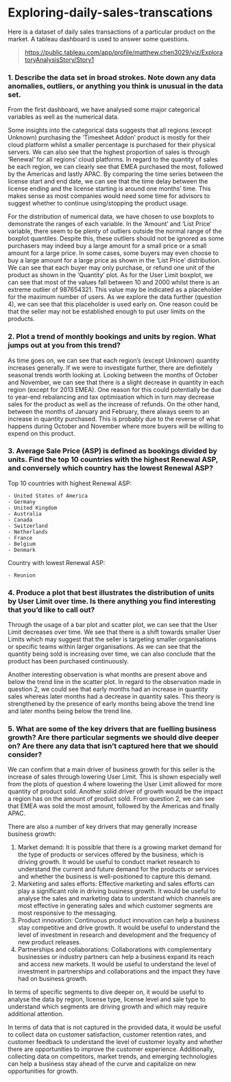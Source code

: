 # Exploring-daily-sales-transcations
Here is a dataset of daily sales transactions of a particular product on the market. A tableau dashboard is used to answer some questions.

> https://public.tableau.com/app/profile/matthew.chen3029/viz/ExploratoryAnalysisStory/Story1

### 1. Describe the data set in broad strokes. Note down any data anomalies, outliers, or anything you think is unusual in the data set.

From the first dashboard, we have analysed some major categorical variables as well as the numerical data. 

Some insights into the categorical data suggests that all regions (except Unknown) purchasing the ‘Timesheet Addon’ product is mostly for their cloud platform whilst a smaller percentage is purchased for their physical servers. We can also see that the highest proportion of sales is through ‘Renewal’ for all regions’ cloud platforms. In regard to the quantity of sales be each region, we can clearly see that EMEA purchased the most, followed by the Americas and lastly APAC. By comparing the time series between the license start and end date, we can see that the time delay between the license ending and the license starting is around one months’ time. This makes sense as most companies would need some time for advisors to suggest whether to continue using/stopping the product usage. 

For the distribution of numerical data, we have chosen to use boxplots to demonstrate the ranges of each variable. In the ‘Amount’ and ‘List Price’ variable, there seem to be plenty of outliers outside the normal range of the boxplot quantiles. Despite this, these outliers should not be ignored as some purchasers may indeed buy a large amount for a small price or a small amount for a large price. In some cases, some buyers may even choose to buy a large amount for a large price as shown in the ‘List Price’ distribution. We can see that each buyer may only purchase, or refund one unit of the product as shown in the ‘Quantity’ plot. As for the User Limit boxplot, we can see that most of the values fall between 10 and 2000 whilst there is an extreme outlier of 987654321. This value may be indicated as a placeholder for the maximum number of users. As we explore the data further (question 4), we can see that this placeholder is used early on. One reason could be that the seller may not be established enough to put user limits on the products.

### 2.	Plot a trend of monthly bookings and units by region. What jumps out at you from this trend?
As time goes on, we can see that each region’s (except Unknown) quantity increases generally. If we were to investigate further, there are definitely seasonal trends worth looking at. Looking between the months of October and November, we can see that there is a slight decrease in quantity in each region (except for 2013 EMEA). One reason for this could potentially be due to year-end rebalancing and tax optimisation which in turn may decrease sales for the product as well as the increase of refunds. On the other hand, between the months of January and February, there always seem to an increase in quantity purchased. This is probably due to the reverse of what happens during October and November where more buyers will be willing to expend on this product.

### 3.	Average Sale Price (ASP) is defined as bookings divided by units.  Find the top 10 countries with the highest Renewal ASP, and conversely which country has the lowest Renewal ASP?
Top 10 countries with highest Renewal ASP: 

  	- United States of America
	- Germany
	- United Kingdom
	- Australia
	- Canada
	- Switzerland
	- Netherlands
	- France
	- Belgium
	- Denmark
Country with lowest Renewal ASP:

	- Reunion

### 4.	Produce a plot that best illustrates the distribution of units by User Limit over time.  Is there anything you find interesting that you’d like to call out?
Through the usage of a bar plot and scatter plot, we can see that the User Limit decreases over time. We see that there is a shift towards smaller User Limits which may suggest that the seller is targeting smaller organisations or specific teams within larger organisations. As we can see that the quantity being sold is increasing over time, we can also conclude that the product has been purchased continuously. 

Another interesting observation is what months are present above and below the trend line in the scatter plot. In regard to the observation made in question 2, we could see that early months had an increase in quantity sales whereas later months had a decrease in quantity sales. This theory is strengthened by the presence of early months being above the trend line and later months being below the trend line. 

### 5.	What are some of the key drivers that are fuelling business growth? Are there particular segments we should dive deeper on? Are there any data that isn’t captured here that we should consider?
We can confirm that a main driver of business growth for this seller is the increase of sales through lowering User Limit. This is shown especially well from the plots of question 4 where lowering the User Limit allowed for more quantity of product sold. Another solid driver of growth would be the impact a region has on the amount of product sold. From question 2, we can see that EMEA was sold the most amount, followed by the Americas and finally APAC. 

There are also a number of key drivers that may generally increase business growth:

1. Market demand: It is possible that there is a growing market demand for the type of products or services offered by the business, which is driving growth. It would be useful to conduct market research to understand the current and future demand for the products or services and whether the business is well-positioned to capture this demand. 
2. Marketing and sales efforts: Effective marketing and sales efforts can play a significant role in driving business growth. It would be useful to analyse the sales and marketing data to understand which channels are most effective in generating sales and which customer segments are most responsive to the messaging. 
3. Product innovation: Continuous product innovation can help a business stay competitive and drive growth. It would be useful to understand the level of investment in research and development and the frequency of new product releases. 
4. Partnerships and collaborations: Collaborations with complementary businesses or industry partners can help a business expand its reach and access new markets. It would be useful to understand the level of investment in partnerships and collaborations and the impact they have had on business growth.
	
In terms of specific segments to dive deeper on, it would be useful to analyse the data by region, license type, license level and sale type to understand which segments are driving growth and which may require additional attention. 

In terms of data that is not captured in the provided data, it would be useful to collect data on customer satisfaction, customer retention rates, and customer feedback to understand the level of customer loyalty and whether there are opportunities to improve the customer experience. Additionally, collecting data on competitors, market trends, and emerging technologies can help a business stay ahead of the curve and capitalize on new opportunities for growth.

